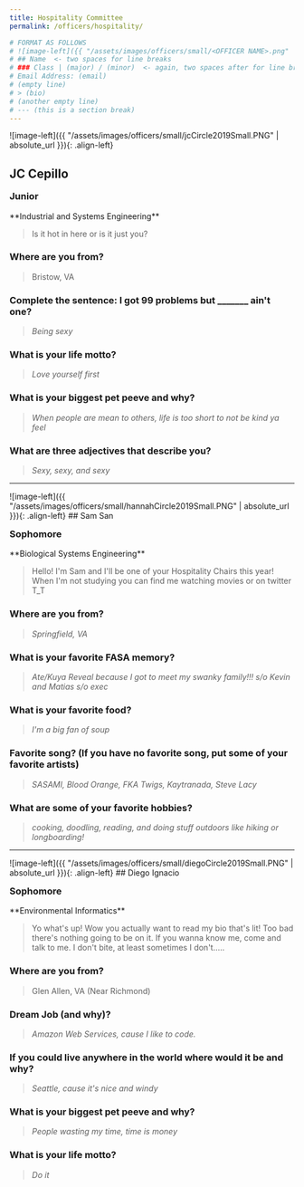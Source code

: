```yaml
---
title: Hospitality Committee
permalink: /officers/hospitality/

# FORMAT AS FOLLOWS
# ![image-left]({{ "/assets/images/officers/small/<OFFICER NAME>.png" | absolute_url }}){: .align-left}
# ## Name  <- two spaces for line breaks
# ### Class | (major) / (minor)  <- again, two spaces after for line breaks
# Email Address: (email)
# (empty line)
# > (bio)
# (another empty line)
# --- (this is a section break)
---
```


![image-left]({{ "/assets/images/officers/small/jcCircle2019Small.PNG" | absolute_url }}){: .align-left}
## JC Cepillo
<p style="margin-bottom: 0.45em; padding: 0"><a href="https://www.instagram.com/thatfunnyasianguy/" style="margin: 0; padding: 0"><i class="fa fa-2x fa-fw fa-instagram" style="color: #494e48"></i></a>
<a href="https://twitter.com/JC_Smiles" style="color: #494e48"><i class="fa fa-2x fa-fw fa-twitter"></i></a>
<a href="mailto:jeyeinc@vt.edu" style="margin: 0; padding: 0"><i class="fa fa-2x fa-fw fa-envelope" style="color: #494e48"></i></a></p>
<h3 style="margin-top: 0">Junior</h3>
**Industrial and Systems Engineering**   

> Is it hot in here or is it just you?

### **Where are you from?**
> Bristow, VA

### **Complete the sentence: I got 99 problems but _______ ain't one?**

> *Being sexy*

### **What is your life motto?**

> *Love yourself first*

### **What is your biggest pet peeve and why?**

> *When people are mean to others, life is too short to not be kind ya feel*

### **What are three adjectives that describe you?**

> *Sexy, sexy, and sexy*

---
<div id="Sam"></div>
![image-left]({{ "/assets/images/officers/small/hannahCircle2019Small.PNG" | absolute_url }}){: .align-left}
## Sam San
<p style="margin-bottom: 0.45em; padding: 0">
<a href="https://www.instagram.com/sam.san/" style="margin: 0; padding: 0"><i class="fa fa-2x fa-fw fa-instagram" style="color: #494e48"></i></a>
<a href="mailto:sksan@vt.edu" style="margin: 0; padding: 0"><i class="fa fa-2x fa-fw fa-envelope" style="color: #494e48"></i></a></p>
<h3 style="margin-top: 0">Sophomore</h3>
**Biological Systems Engineering**  


> Hello! I'm Sam and I'll be one of your Hospitality Chairs this year! When I'm not studying you can find me watching movies or on twitter T_T

### **Where are you from?**
> *Springfield, VA*

### **What is your favorite FASA memory?**

> *Ate/Kuya Reveal because I got to meet my swanky family!!! s/o Kevin and Matias s/o exec*

### **What is your favorite food?**

> *I'm a big fan of soup*

### **Favorite song? (If you have no favorite song, put some of your favorite artists)**

> *SASAMI, Blood Orange, FKA Twigs, Kaytranada, Steve Lacy*

### **What are some of your favorite hobbies?**

> *cooking, doodling, reading, and doing stuff outdoors like hiking or longboarding!*

---
<div id="Diego"></div>
![image-left]({{ "/assets/images/officers/small/diegoCircle2019Small.PNG" | absolute_url }}){: .align-left}
## Diego Ignacio
<p style="margin-bottom: 0.45em; padding: 0">
<a href="https://www.instagram.com/diego.ignacio22/" style="margin: 0; padding: 0"><i class="fa fa-2x fa-fw fa-instagram" style="color: #494e48"></i></a>
<a href="mailto:diegoi@vt.edu" style="margin: 0; padding: 0"><i class="fa fa-2x fa-fw fa-envelope" style="color: #494e48"></i></a></p>
<h3 style="margin-top: 0">Sophomore</h3>
**Environmental Informatics** 

> Yo what's up! Wow you actually want to read my bio that's lit! Too bad there's nothing going to be on it. If you wanna know me, come and talk to me. I don't bite, at least sometimes I don't.....

### **Where are you from?**
> Glen Allen, VA (Near Richmond)

### **Dream Job (and why)?**

> *Amazon Web Services, cause I like to code.*

### **If you could live anywhere in the world where would it be and why?**

> *Seattle, cause it's nice and windy*

### **What is your biggest pet peeve and why?**

> *People wasting my time, time is money*

### **What is your life motto?**

> *Do it*
